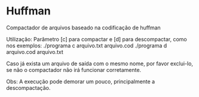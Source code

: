# Huffman
Compactador de arquivos baseado na codificação de huffman

Utilização:
Parâmetro [c] para compactar e [d] para descompactar, como nos exemplos:
   ./programa c arquivo.txt arquivo.cod
   ./programa d arquivo.cod arquivo.txt

Caso já exista um arquivo de saída com o mesmo nome, por favor exclui-lo, se não o compactador não irá funcionar corretamente.

Obs: A execução pode demorar um pouco, principalmente a descompactação.
